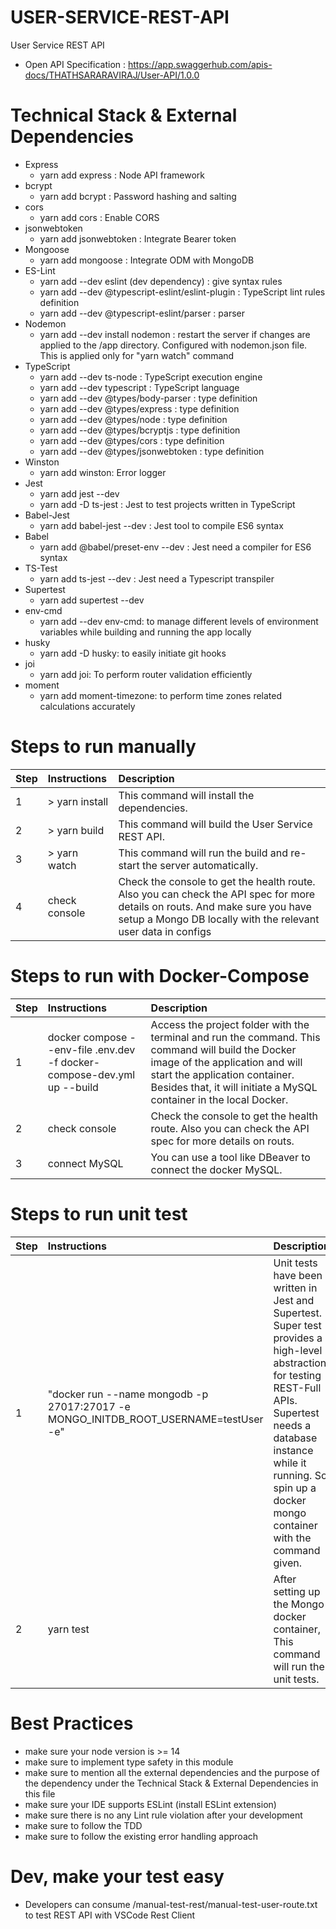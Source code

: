 # USER-SERVICE-REST-API
User Service REST API
- Open API Specification : https://app.swaggerhub.com/apis-docs/THATHSARARAVIRAJ/User-API/1.0.0

# Technical Stack & External Dependencies 
- Express
    - yarn add express : Node API framework
- bcrypt
    - yarn add bcrypt : Password hashing and salting
- cors
    - yarn add cors : Enable CORS
- jsonwebtoken
    - yarn add jsonwebtoken : Integrate Bearer token
- Mongoose
    - yarn add mongoose : Integrate ODM with MongoDB
- ES-Lint
    - yarn add --dev eslint (dev dependency) : give syntax rules
    - yarn add --dev @typescript-eslint/eslint-plugin : TypeScript lint rules definition
    - yarn add --dev @typescript-eslint/parser : parser
- Nodemon
    - yarn add --dev install nodemon : restart the server if changes are applied to the /app directory. Configured with nodemon.json file. This is applied only for "yarn watch" command
- TypeScript
    - yarn add --dev ts-node : TypeScript execution engine
    - yarn add --dev typescript : TypeScript language
    - yarn add --dev @types/body-parser : type definition
    - yarn add --dev @types/express : type definition
    - yarn add --dev @types/node : type definition
    - yarn add --dev @types/bcryptjs : type definition
    - yarn add --dev @types/cors : type definition
    - yarn add --dev @types/jsonwebtoken : type definition
- Winston
    - yarn add winston: Error logger
- Jest
    - yarn add jest --dev
    - yarn add -D ts-jest :  Jest to test projects written in TypeScript
- Babel-Jest
    - yarn add babel-jest --dev : Jest tool to compile ES6 syntax
- Babel
    - yarn add @babel/preset-env --dev : Jest need a compiler for ES6 syntax
- TS-Test
    - yarn add ts-jest --dev : Jest need a Typescript transpiler
- Supertest
    - yarn add supertest --dev
- env-cmd
    - yarn add --dev env-cmd: to manage different levels of environment variables while building and running the app locally
- husky
    - yarn add -D husky: to easily initiate git hooks
- joi
    - yarn add joi: To perform router validation efficiently
- moment
    - yarn add moment-timezone: to perform time zones related calculations accurately

# Steps to run manually
| Step  | Instructions                                | Description                                                                                               |
| ----- |:--------------------------------------------|:--------------------------------------------------------------------------------------------------------- |
| 1     | > yarn install | This command will install the dependencies. |
| 2     | > yarn build | This command will build the User Service REST API. |
| 3     | > yarn watch | This command will run the build and re-start the server automatically. |
| 4     | check console | Check the console to get the health route. Also you can check the API spec for more details on routs. And make sure you have setup a Mongo DB locally with the relevant user data in configs |

# Steps to run with Docker-Compose
| Step  | Instructions                                | Description                                                                                               |
| ----- |:--------------------------------------------|:--------------------------------------------------------------------------------------------------------- |
| 1     | docker compose --env-file .env.dev -f docker-compose-dev.yml up --build | Access the project folder with the terminal and run the command. This command will build the Docker image of the application and will start the application container. Besides that, it will initiate a MySQL container in the local Docker.|
| 2     | check console | Check the console to get the health route. Also you can check the API spec for more details on routs. |
| 3     | connect MySQL | You can use a tool like DBeaver to connect the docker MySQL. |

# Steps to run unit test
| Step  | Instructions                                | Description                                                                                               |
| ----- |:--------------------------------------------|:--------------------------------------------------------------------------------------------------------- |
| 1     | "docker run --name mongodb -p 27017:27017 -e MONGO_INITDB_ROOT_USERNAME=testUser -e" | Unit tests have been written in Jest and Supertest. Super test provides a high-level abstraction for testing REST-Full APIs. Supertest needs a database instance while it running. So spin up a docker mongo container with the command given. |
| 2     | yarn test | After setting up the Mongo docker container, This command will run the unit tests. |
# Best Practices
- make sure your node version is >= 14
- make sure to implement type safety in this module
- make sure to mention all the external dependencies and the purpose of the dependency under the Technical Stack & External Dependencies in this file
- make sure your IDE supports ESLint (install ESLint extension)
- make sure there is no any Lint rule violation after your development
- make sure to follow the TDD
- make sure to follow the existing error handling approach

# Dev, make your test easy
- Developers can consume /manual-test-rest/manual-test-user-route.txt to test REST API with VSCode Rest Client  